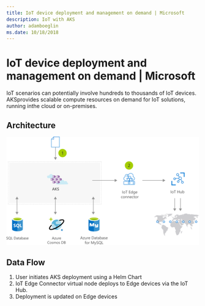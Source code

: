 ```yaml
---
title: IoT device deployment and management on demand | Microsoft
description: IoT with AKS
author: adamboeglin
ms.date: 10/18/2018
---
```

# IoT device deployment and management on demand | Microsoft
IoT scenarios can potentially involve hundreds to thousands of IoT devices. AKSprovides scalable compute resources on demand for IoT solutions, running inthe cloud or on-premises.

## Architecture
<img src="media/iot-with-aks.svg" alt='architecture diagram' />

## Data Flow
1. User initiates AKS deployment using a Helm Chart
1. IoT Edge Connector virtual node deploys to Edge devices via the IoT Hub.
1. Deployment is updated on Edge devices